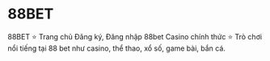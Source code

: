 # 88BET
88BET ⭐ Trang chủ Đăng ký, Đăng nhập 88bet Casino chính thức ⭐ Trò chơi nổi tiếng tại 88 bet như casino, thể thao, xổ số, game bài, bắn cá.
